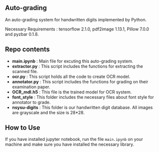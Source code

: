 ## Auto-grading
An auto-grading system for handwritten digits implemented by Python.  

Necessary Requirements : tensorflow 2.1.0, pdf2image 1.13.1, Pillow 7.0.0 and pyzbar 0.1.8.  

## Repo contents
* __main.ipynb__ : Main file for excuting this auto-grading system.  
* __extractor.py__ : This script includes the functions for extracting the scanned file.  
* __ocr.py__ : This script holds all the code to create OCR model.  
* __annotator.py__ : This script includes the functions for grading on their examination paper.
* __OCR_mdl.h5__ : This file is the trained model for OCR system.  
* __font_style__ : This folder includes the necessary files about font style for annotator to grade.  
* __nsysu-digits__ : This folder is our handwritten digit database. All images are grayscale and the size is 28*28.  

## How to Use
If you have installed jupyter notebook, run the file `main.ipynb` on your machine and make sure you have installed the necessary library.  
